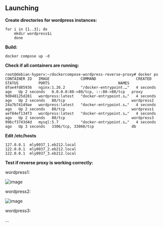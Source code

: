 
Launching
---------
**Create directories for wordpress instances:**
	
 	for i in {1..3}; do
  		mkdir wordpress$i
    	done

**Build:**

    docker compose up -d

**Check if all containers are running:** 

	root@debian-hyperv:~/dockercompose-wordpress-reverse-proxy# docker ps
	CONTAINER ID   IMAGE              COMMAND                  CREATED         STATUS         PORTS                               NAMES
	dfae4fd85936   nginx:1.26.2       "/docker-entrypoint.…"   4 seconds ago   Up 2 seconds   0.0.0.0:80->80/tcp, :::80->80/tcp   proxy
	9d048125d281   wordpress:latest   "docker-entrypoint.s…"   4 seconds ago   Up 2 seconds   80/tcp                              wordpress2
	24a7b74149ae   wordpress:latest   "docker-entrypoint.s…"   4 seconds ago   Up 2 seconds   80/tcp                              wordpress1
	aef84ef134f3   wordpress:latest   "docker-entrypoint.s…"   4 seconds ago   Up 2 seconds   80/tcp                              wordpress3
	996cf3743d4d   mysql:5.7          "docker-entrypoint.s…"   4 seconds ago   Up 3 seconds   3306/tcp, 33060/tcp                 db

**Edit /etc/hosts**

	127.0.0.1  mly0037_1.eb212.local
	122.0.0.1  mly0037_2.eb212.local
	122.0.0.1  mly0037_3.eb212.local

**Test if reverse proxy is working correctly:**

wordpress1:

![image](https://github.com/user-attachments/assets/8077a19f-6291-4494-af6d-4d69106b1531)

wordpress2:
 
![image](https://github.com/user-attachments/assets/b1ba8888-01b8-4110-aa06-c946411bd4f3)


wordpress3:

...
